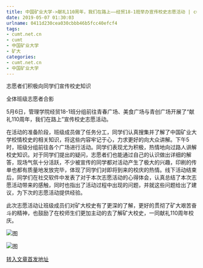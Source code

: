 ```yaml
---
title: 中国矿业大学->献礼110周年，我们在路上——经贸18-1班举办宣传校史志愿活动 | cumt.net.cn
date: 2019-05-07 01:30:03
urlname: 0411d230cea030cbbb46b5fcc40efcf4
tags: 
- cumt.net.cn
- cumt
- 中国矿业大学
- 矿大
categories:
- cumt.net.cn
- 中国矿业大学
---
```


志愿者们积极向同学们宣传校史知识

全体班级志愿者合影

5月6日，管理学院经贸18-1班分组前往青春广场、美食广场与青创广场开展了“献礼110周年，我们在路上”宣传校史志愿活动。

在活动的准备阶段，班级成员做了任务分工，同学们认真搜集并了解了中国矿业大学校情校史的相关知识，将这些内容牢记于心，力求更好的向大众讲解。下午5时，班级分组前往各个广场进行活动。同学们表现尤为积极，热情地向过路人讲解校史知识。对于同学们提出的疑问，志愿者们也能通过自己的认识做出详细的解答，现场气氛十分活跃，不少被宣传的同学都对活动产生了极大的兴趣，印刷的传单也都有质量地发放完毕，体现了同学们对即将到来的校庆的热情。线下活动结束后，同学们在社交软件中发表了对于本次志愿活动的心得体会，认真总结了本次志愿活动带来的感触，同时也指出了活动过程中出现的问题，并就这些问题给出了建议，为下次的志愿活动提供经验。

此次志愿活动让班级成员们对矿大校史有了更深的了解，更好的贯彻了矿大艰苦奋斗的精神，也鼓励了在校师生们更加主动的去了解矿大校史，一同献礼110周年校庆。

![图](http://xwzx.cumt.edu.cn/_upload/article/images/a8/d8/d3adfe84460da8d6457059d2354d/5bcf77c2-05bd-492d-940a-4f064d9161c3.jpg)

![图](http://xwzx.cumt.edu.cn/_upload/article/images/a8/d8/d3adfe84460da8d6457059d2354d/073709df-2b28-43a8-847c-0a75773c36a3.jpg)

[转入文章首发地址](http://xwzx.cumt.edu.cn/fd/3f/c523a523583/page.htm)